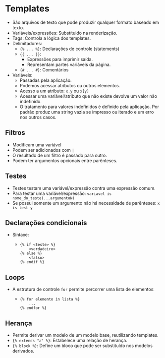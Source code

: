 # Templates

- São arquivos de texto que pode produzir qualquer formato baseado em texto.
- Variáveis/expressões: Substítuido na renderização.
- Tags: Controla a lógica dos templates.
- Delimitadores:
  - `{% ... %}`: Declarações de controle (statements)
  - `{{ ... }}`:
    - Expressões para imprimir saída.
    - Representam partes variáveis da página.
  - `{# ... #}`: Comentários
- Variáveis:
  - Passadas pela aplicação.
  - Podemos acessar atributos ou outros elementos.
  - Acesso a um atributo: `x.y` ou `x[y]`
  - Acessar uma variável/atributo que não existe devolve um valor não indefinido.
  - O tratamento para valores indefinidos é definido pela aplicação. Por padrão produz uma string vazia se impresso ou iterado e um erro nos outros casos.

## Filtros

- Modificam uma variável
- Podem ser adicionados com `|`
- O resultado de um filtro é passado para outro.
- Podem ter argumentos opcionais entre parênteses.

## Testes

- Testes testam uma variável/expressão contra uma expressão comum.
- Para testar uma variável/expressão: `variavel is nome_do_teste(...argumentoN)`
- Se possui somente um argumento não há necessidade de parênteses: `x is test y`

## Declarações condicionais

- Sintaxe:

  - ```jinja2
    {% if <teste> %}
    	<verdadeiro>
    {% else %}
    	<falso>
    {% endif %}
    ```

## Loops

- A estrutura de controle `for` permite percorrer uma lista de elementos:

  - ```jinja
    {% for elemento in lista %}
    	...
    {% endfor %}
    ```

## Herança

- Permite derivar um modelo de um modelo base, reutilizando templates.
- `{% extends "a" %}`: Estabelece uma relação de herança.
- `{% block %}`: Define um bloco que pode ser substituído nos modelos derivados.